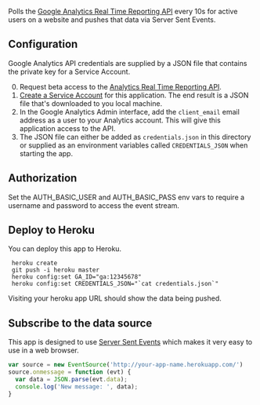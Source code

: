 Polls the [Google Analytics Real Time Reporting API](https://developers.google.com/analytics/devguides/reporting/realtime/v3/) every 10s for active users on a website and pushes that data via Server Sent Events.

Configuration
---

Google Analytics API credentials are supplied by a JSON file that contains the private key for a Service Account.

0. Request beta access to the [Analytics Real Time Reporting API](https://developers.google.com/analytics/devguides/reporting/realtime/v3/).
1. [Create a Service Account](https://developers.google.com/identity/protocols/OAuth2ServiceAccount#creatinganaccount) for this application. The end result is a JSON file that's downloaded to you local machine.
2. In the Google Analytics Admin interface, add the `client_email` email address as a user to your Analytics account. This will give this application access to the API.
3. The JSON file can either be added as `credentials.json` in this directory or supplied as an environment variables called `CREDENTIALS_JSON` when starting the app.

Authorization
---

Set the AUTH_BASIC_USER and AUTH_BASIC_PASS env vars to require a username and password to access the event stream.

Deploy to Heroku
---

You can deploy this app to Heroku.

     heroku create
     git push -i heroku master
     heroku config:set GA_ID="ga:12345678"
     heroku config:set CREDENTIALS_JSON="`cat credentials.json`"
     
Visiting your heroku app URL should show the data being pushed.

Subscribe to the data source
---

This app is designed to use [Server Sent Events](https://developer.mozilla.org/en-US/docs/Web/API/Server-sent_events/Using_server-sent_events) which makes it very easy to use in a web browser.

```js  
var source = new EventSource('http://your-app-name.herokuapp.com/')
source.onmessage = function (evt) {
  var data = JSON.parse(evt.data);
  console.log('New message: ', data);
}
```
